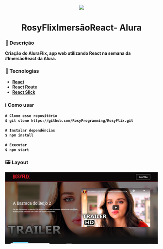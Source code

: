 <p align='center'><img width='200' src="./src/assets/img/imersao-react-logo.svg"/></p>
<h1 align='center'>RosyFlix<b>ImersãoReact- Alura </h1>

<h3>🔖 Descrição</h3>
<p>Criação do AluraFlix, app web utilizando React na semana da #ImersãoReact da Alura.<p>


<h3>🚀 Tecnologias</h3>
<ul>
    <li><a href="https://reactjs.org/" target="_blank">React</a></li>
    <li><a href="https://reactrouter.com/" target="_blank">React Route</a></li>
    <li><a href="https://react-slick.neostack.com/" target="_blank">React Slick</a></li>
</ul>

<h3>ℹ️ Como usar</h3>

    # Clone esse repositório
    $ git clone https://github.com/RosyProgramming/RosyFlix.git
    
    # Instalar dependências
    $ npm install
    
    # Executar
    $ npm start

<h3>🖼 Layout</h3>
<img src="./src/assets/img/Layout.png">
